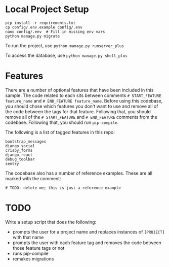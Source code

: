 # Local Project Setup

```
pip install -r requirements.txt
cp config/.env.example config/.env
nano config/.env  # Fill in missing env vars
python manage.py migrate
```


To run the project, use `python manage.py runserver_plus`

To access the database, use `python manage.py shell_plus`

# Features

There are a number of optional features that have been included in this sample.
The code related to each sits between comments
`# START_FEATURE feature_name` and `# END_FEATURE feature_name`.
Before using this codebase, you should chose which features you don't want to use and remove all
of the code between the tags for that feature.  Following that, you should remove all of the
`# START_FEATURE` and `# END_FEATURE` comments from the codebase.
Following that, you should run `pip-compile`.

The following is a list of tagged features in this repo:

```
bootstrap_messages
django_social
crispy_forms
django_react
debug_toolbar
sentry
```

The codebase also has a number of reference examples.  These are all marked with the comment:
```
# TODO: delete me; this is just a reference example
```

# TODO


Write a setup script that does the following:

* prompts the user for a project name and replaces instances of `[PROJECT]` with that name
* prompts the user with each feature tag and removes the code between those feature tags or not
* runs pip-compile
* remakes migrations